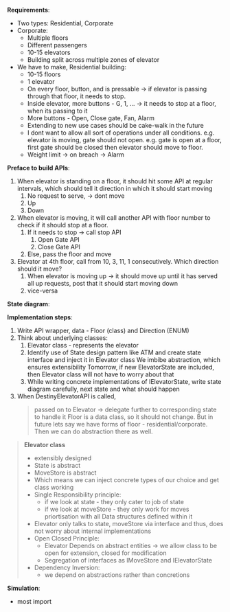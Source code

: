 **Requirements**:
* Two types: Residential, Corporate
* Corporate:
  * Multiple floors
  * Different passengers
  * 10-15 elevators
  * Building split across multiple zones of elevator
* We have to make, Residential building:
  * 10-15 floors
  * 1 elevator
  * On every floor, button, and is pressable -> if elevator is passing through that floor, it needs to stop.
  * Inside elevator, more buttons - G, 1, ... -> it needs to stop at a floor, when its passing to it
  * More buttons - Open, Close gate, Fan, Alarm
  * Extending to new use cases should be cake-walk in the future
  * I dont want to allow all sort of operations under all conditions. e.g. elevator is moving, gate should not open.
    e.g. gate is open at a floor, first gate should be closed then elevator should move to floor.
  * Weight limit -> on breach -> Alarm

**Preface to build APIs**:
1. When elevator is standing on a floor, it should hit some API at regular intervals, which should tell it direction in which it should start moving
   1. No request to serve, -> dont move
   2. Up
   3. Down
2. When elevator is moving, it will call another API with floor number to check if it should stop at a floor.
   1. If it needs to stop -> call stop API
      1. Open Gate API
      2. Close Gate API
   2. Else, pass the floor and move
3. Elevator at 4th floor, call from 10, 3, 11, 1 consecutively. Which direction should it move?
   1. When elevator is moving up -> it should move up until it has served all up requests, post that it should start moving down
   2. vice-versa

**State diagram**:


**Implementation steps**:
1. Write API wrapper, data - Floor (class) and Direction (ENUM)
2. Think about underlying classes:
   1. Elevator class - represents the elevator
   2. Identify use of State design pattern like ATM and create state interface and inject it in Elevator class
      We imbibe abstraction, which ensures extensibility
      Tomorrow, if new ElevatorState are included, then Elevator class will not have to worry about that
   3. While writing concrete implementations of IElevatorState, write state diagram carefully, next state and what should happen
3. When DestinyElevatorAPI is called,
   > passed on to Elevator -> delegate further to corresponding state to handle it
   > Floor is a data class, so it should not change. But in future lets say we have forms of floor - residential/corporate. Then we can do abstraction there as well.

> **Elevator class**
> * extensibly designed
> * State is abstract
> * MoveStore is abstract
> * Which means we can inject concrete types of our choice and get class working
> * Single Responsibility principle:
>   * if we look at state - they only cater to job of state
>   * if we look at moveStore - they only work for moves priortisation with all Data structures defined within it
> * Elevator only talks to state, moveStore via interface and thus, does not worry about internal implementations
> * Open Closed Principle:
>   * Elevator Depends on abstract entities -> we allow class to be open for extension, closed for modification
>   * Segregation of interfaces as IMoveStore and IElevatorState
> * Dependency Inversion:
>   * we depend on abstractions rather than concretions

**Simulation**:
- most import

